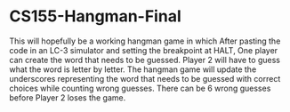# CS155-Hangman-Final
This will hopefully be a working hangman game in which After pasting the code in an LC-3 simulator and setting the breakpoint at HALT, One player can create the word that needs to be guessed. Player 2 will have to guess what the word is letter by letter. The hangman game will update the underscores representing the word that needs to be guessed with correct choices while counting wrong guesses. There can be 6 wrong guesses before Player 2 loses the game.
